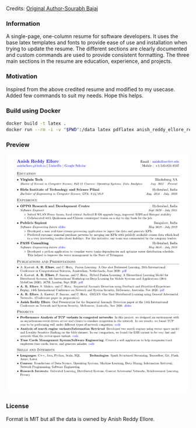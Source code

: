 Credits: [Original Author-Sourabh Bajaj](https://github.com/sb2nov/resume)

### Information
A single-page, one-column resume for software developers. It uses the base latex templates and fonts to provide ease of use and installation when trying to update the resume. The different sections are clearly documented and custom commands are used to provide consistent formatting. The three main sections in the resume are education, experience, and projects.

### Motivation
Inspired from the above credited resume and modified to my usecase. Added few commands to suit my needs. Hope this helps.

### Build using Docker

```sh
docker build -t latex .
docker run --rm -i -v "$PWD":/data latex pdflatex anish_reddy_ellore_resume.tex
```

### Preview

![Resume Screenshot](/resume_preview.png)

### License

Format is MIT but all the data is owned by Anish Reddy Ellore.
